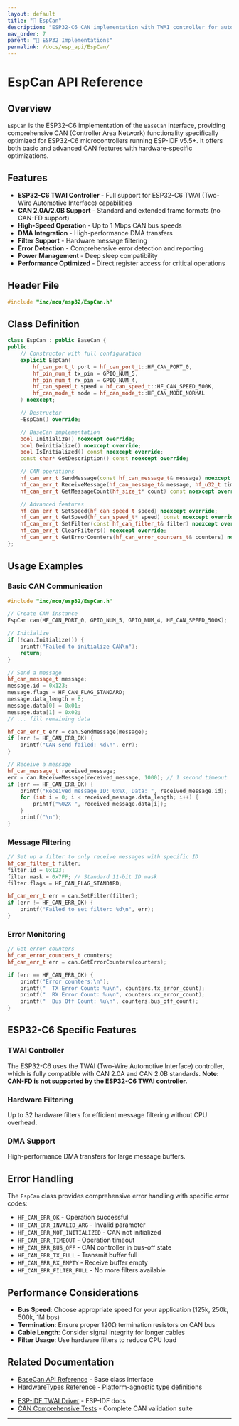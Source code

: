 ```yaml
---
layout: default
title: "🚌 EspCan"
description: "ESP32-C6 CAN implementation with TWAI controller for automotive communication"
nav_order: 7
parent: "🔧 ESP32 Implementations"
permalink: /docs/esp_api/EspCan/
---
```


# EspCan API Reference




## Overview

`EspCan` is the ESP32-C6 implementation of the `BaseCan` interface,
providing comprehensive CAN (Controller Area Network) functionality specifically optimized for
ESP32-C6 microcontrollers running ESP-IDF v5.5+.
It offers both basic and advanced CAN features with hardware-specific optimizations.

## Features

- **ESP32-C6 TWAI Controller** - Full support for ESP32-C6 TWAI (Two-Wire Automotive Interface) capabilities
- **CAN 2.0A/2.0B Support** - Standard and extended frame formats (no CAN-FD support)
- **High-Speed Operation** - Up to 1 Mbps CAN bus speeds
- **DMA Integration** - High-performance DMA transfers
- **Filter Support** - Hardware message filtering
- **Error Detection** - Comprehensive error detection and reporting
- **Power Management** - Deep sleep compatibility
- **Performance Optimized** - Direct register access for critical operations

## Header File

```cpp
#include "inc/mcu/esp32/EspCan.h"
```

## Class Definition

```cpp
class EspCan : public BaseCan {
public:
    // Constructor with full configuration
    explicit EspCan(
        hf_can_port_t port = hf_can_port_t::HF_CAN_PORT_0,
        hf_pin_num_t tx_pin = GPIO_NUM_5,
        hf_pin_num_t rx_pin = GPIO_NUM_4,
        hf_can_speed_t speed = hf_can_speed_t::HF_CAN_SPEED_500K,
        hf_can_mode_t mode = hf_can_mode_t::HF_CAN_MODE_NORMAL
    ) noexcept;

    // Destructor
    ~EspCan() override;

    // BaseCan implementation
    bool Initialize() noexcept override;
    bool Deinitialize() noexcept override;
    bool IsInitialized() const noexcept override;
    const char* GetDescription() const noexcept override;

    // CAN operations
    hf_can_err_t SendMessage(const hf_can_message_t& message) noexcept override;
    hf_can_err_t ReceiveMessage(hf_can_message_t& message, hf_u32_t timeout_ms = 0) noexcept override;
    hf_can_err_t GetMessageCount(hf_size_t* count) const noexcept override;

    // Advanced features
    hf_can_err_t SetSpeed(hf_can_speed_t speed) noexcept override;
    hf_can_err_t GetSpeed(hf_can_speed_t* speed) const noexcept override;
    hf_can_err_t SetFilter(const hf_can_filter_t& filter) noexcept override;
    hf_can_err_t ClearFilters() noexcept override;
    hf_can_err_t GetErrorCounters(hf_can_error_counters_t& counters) noexcept override;
};
```

## Usage Examples

### Basic CAN Communication

```cpp
#include "inc/mcu/esp32/EspCan.h"

// Create CAN instance
EspCan can(HF_CAN_PORT_0, GPIO_NUM_5, GPIO_NUM_4, HF_CAN_SPEED_500K);

// Initialize
if (!can.Initialize()) {
    printf("Failed to initialize CAN\n");
    return;
}

// Send a message
hf_can_message_t message;
message.id = 0x123;
message.flags = HF_CAN_FLAG_STANDARD;
message.data_length = 8;
message.data[0] = 0x01;
message.data[1] = 0x02;
// ... fill remaining data

hf_can_err_t err = can.SendMessage(message);
if (err != HF_CAN_ERR_OK) {
    printf("CAN send failed: %d\n", err);
}

// Receive a message
hf_can_message_t received_message;
err = can.ReceiveMessage(received_message, 1000); // 1 second timeout
if (err == HF_CAN_ERR_OK) {
    printf("Received message ID: 0x%X, Data: ", received_message.id);
    for (int i = 0; i < received_message.data_length; i++) {
        printf("%02X ", received_message.data[i]);
    }
    printf("\n");
}
```

### Message Filtering

```cpp
// Set up a filter to only receive messages with specific ID
hf_can_filter_t filter;
filter.id = 0x123;
filter.mask = 0x7FF; // Standard 11-bit ID mask
filter.flags = HF_CAN_FLAG_STANDARD;

hf_can_err_t err = can.SetFilter(filter);
if (err != HF_CAN_ERR_OK) {
    printf("Failed to set filter: %d\n", err);
}
```

### Error Monitoring

```cpp
// Get error counters
hf_can_error_counters_t counters;
hf_can_err_t err = can.GetErrorCounters(counters);

if (err == HF_CAN_ERR_OK) {
    printf("Error counters:\n");
    printf("  TX Error Count: %u\n", counters.tx_error_count);
    printf("  RX Error Count: %u\n", counters.rx_error_count);
    printf("  Bus Off Count: %u\n", counters.bus_off_count);
}
```

## ESP32-C6 Specific Features

### TWAI Controller

The ESP32-C6 uses the TWAI (Two-Wire Automotive Interface) controller,
which is fully compatible with CAN 2.0A and CAN 2.0B standards.
**Note: CAN-FD is not supported by the ESP32-C6 TWAI controller.**

### Hardware Filtering

Up to 32 hardware filters for efficient message filtering without CPU overhead.

### DMA Support

High-performance DMA transfers for large message buffers.

## Error Handling

The `EspCan` class provides comprehensive error handling with specific error codes:

- `HF_CAN_ERR_OK` - Operation successful
- `HF_CAN_ERR_INVALID_ARG` - Invalid parameter
- `HF_CAN_ERR_NOT_INITIALIZED` - CAN not initialized
- `HF_CAN_ERR_TIMEOUT` - Operation timeout
- `HF_CAN_ERR_BUS_OFF` - CAN controller in bus-off state
- `HF_CAN_ERR_TX_FULL` - Transmit buffer full
- `HF_CAN_ERR_RX_EMPTY` - Receive buffer empty
- `HF_CAN_ERR_FILTER_FULL` - No more filters available

## Performance Considerations

- **Bus Speed**: Choose appropriate speed for your application (125k, 250k, 500k, 1M bps)
- **Termination**: Ensure proper 120Ω termination resistors on CAN bus
- **Cable Length**: Consider signal integrity for longer cables
- **Filter Usage**: Use hardware filters to reduce CPU load

## Related Documentation

- [BaseCan API Reference](../api/BaseCan.md) - Base class interface
- [HardwareTypes Reference](../api/HardwareTypes.md) - Platform-agnostic type definitions
<!-- markdownlint-disable-next-line MD013 -->
- [ESP-IDF TWAI Driver](https://docs.espressif.com/projects/esp-idf/en/latest/esp32c6/api-reference/peripherals/twai.html) - ESP-IDF docs
- [CAN Comprehensive Tests](../../examples/esp32/docs/README_CAN_TEST.md) - Complete CAN validation suite

---



